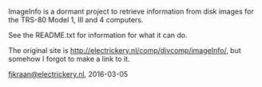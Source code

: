 ImageInfo is a dormant project to retrieve information from disk images for the TRS-80 Model 1, III and 4 computers. 

See the README.txt for information for what it can do. 

The original site is http://electrickery.nl/comp/divcomp/imageInfo/, but somehow I forgot to make a link to it.

fjkraan@electrickery.nl, 2016-03-05
